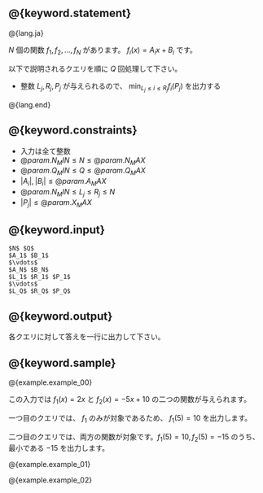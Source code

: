 ## @{keyword.statement}

@{lang.ja}

$N$ 個の関数 $f_1, f_2, \ldots , f_N$ があります。 $f_i(x) = A_ix + B_i$ です。

以下で説明されるクエリを順に $Q$ 回処理して下さい。

- 整数 $L_j, R_j, P_j$ が与えられるので、 $\displaystyle \min_{L_j \le i \le R_j}f_i(P_j)$ を出力する

@{lang.end}

## @{keyword.constraints}

- 入力は全て整数
- $@{param.N_MIN} \leq N \leq @{param.N_MAX}$
- $@{param.Q_MIN} \leq Q \leq @{param.Q_MAX}$
- $|A_i|, |B_i| \leq @{param.A_MAX}$
- $@{param.N_MIN} \leq L_j \leq R_j \leq N$
- $|P_j| \leq @{param.X_MAX}$

## @{keyword.input}

```
$N$ $Q$
$A_1$ $B_1$
$\vdots$
$A_N$ $B_N$
$L_1$ $R_1$ $P_1$
$\vdots$
$L_Q$ $R_Q$ $P_Q$
```

## @{keyword.output}

各クエリに対して答えを一行に出力して下さい。

## @{keyword.sample}

@{example.example_00}

この入力では $f_1(x) = 2x$ と $f_2(x) = -5x + 10$ の二つの関数が与えられます。

一つ目のクエリでは、 $f_1$ のみが対象であるため、 $f_1(5) = 10$ を出力します。

二つ目のクエリでは、両方の関数が対象です。$f_1(5) = 10, f_2(5) = -15$ のうち、最小である $-15$ を出力します。

@{example.example_01}

@{example.example_02}
